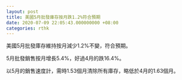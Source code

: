 ```yaml
---
layout: post
title: 美國5月批發庫存按月跌1.2%符合預期
date: 2020-07-09 22:05:43.000000000 +08:00
categories: rthk
---
```


美國5月批發庫存維持按月減少1.2%不變，符合預期。

5月批發銷售按月增長5.4%，好過4月的跌16.4%。

以5月的銷售速度計，需時1.53個月清除所有庫存，略低於4月的1.63個月。

